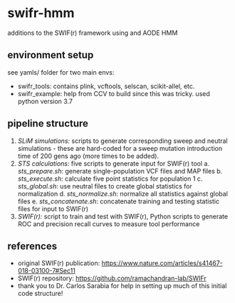 # swifr-hmm
additions to the SWIF(r) framework using and AODE HMM

## environment setup 

see yamls/ folder for two main envs: 
- swifr_tools: contains plink, vcftools, selscan, scikit-allel, etc.
- swifr_example: help from CCV to build since this was tricky. used python version 3.7 


## pipeline structure  
1. _SLiM simulations:_ scripts to generate corresponding sweep and neutral simulations - these are hard-coded for a sweep mutation introduction time of 200 gens ago (more times to be added).
2. _STS calculations:_ five scripts to generate input for SWIF(r) tool
   a. *sts_prepare.sh*: generate single-population VCF files and MAP files
   b. *sts_execute.sh*: calculate five point statistics for population 1
   c. *sts_global.sh*: use neutral files to create global statistics for normalization
   d. *sts_normalize.sh*: normalize all statistics against global files
   e. *sts_concatenate.sh*: concatenate training and testing statistic files for input to SWIF(r)
3. _SWIF(r):_ script to train and test with SWIF(r), Python scripts to generate ROC and precision recall curves to measure tool performance

## references  
- original SWIF(r) publication: https://www.nature.com/articles/s41467-018-03100-7#Sec11
- SWIF(r) repository: https://github.com/ramachandran-lab/SWIFr
- thank you to Dr. Carlos Sarabia for help in setting up much of this initial code structure!
 

